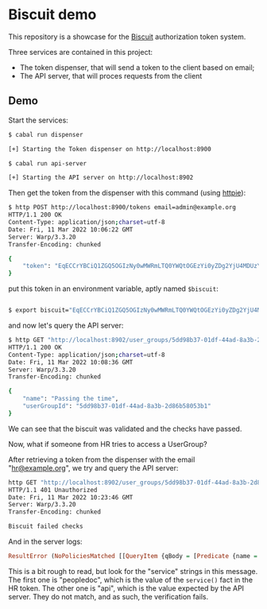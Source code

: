 # Biscuit demo

This repository is a showcase for the [Biscuit](https://biscuitsec.org) authorization token system.

Three services are contained in this project:

* The token dispenser, that will send a token to the client based on email;
* The API server, that will proces requests from the client

## Demo

Start the services:

```bash
$ cabal run dispenser

[+] Starting the Token dispenser on http://localhost:8900

$ cabal run api-server

[+] Starting the API server on http://localhost:8902
```

Then get the token from the dispenser with this command (using [httpie](https://httpie.io)):

```bash
$ http POST http://localhost:8900/tokens email=admin@example.org              
HTTP/1.1 200 OK
Content-Type: application/json;charset=utf-8
Date: Fri, 11 Mar 2022 10:06:22 GMT
Server: Warp/3.3.20
Transfer-Encoding: chunked

{
    "token": "EqECCrYBCiQ1ZGQ5OGIzNy0wMWRmLTQ0YWQtOGEzYi0yZDg2YjU4MDUzYjEKJGFiNTNlN2ViLTdmZjItNDM4ZC1iNGRiLTBjZDEwMTNkOWE2OAoDYXBpCgRyZWFkCgdzZXJ2aWNlCgp1c2VyX2dyb3VwCgd1c2VyX2lkCgV3cml0ZRgCIggKBggNEgIYCCIQCg4IBBICGAoSAhgMEgIYByIQCg4IBBICGA4SAhgMEgIYByIICgYICxICGAkSJAgAEiC-S8ZXcwjZK0AVM3hFHkdWGr1x1WKa57rM76ERm84m0hpAm79G03LibmVHX9UOAW4g12i6XfU3dwmSge4Xn1cNM7z-3d2TkT4C_oBipJE-L_d4CgaUjAb17Qm3pe22L9NmDyIiCiCzUfLfQJGOlrLJ0NOM8eW3EUG7Ul4EhciUFeLes38MuA=="
}
```

put this token in an environment variable, aptly named `$biscuit`:

```bash

$ export biscuit="EqECCrYBCiQ1ZGQ5OGIzNy0wMWRmLTQ0YWQtOGEzYi0yZDg2YjU4MDUzYjEKJGFiNTNlN2ViLTdmZjItNDM4ZC1iNGRiLTBjZDEwMTNkOWE2OAoDYXBpCgRyZWFkCgdzZXJ2aWNlCgp1c2VyX2dyb3VwCgd1c2VyX2lkCgV3cml0ZRgCIggKBggNEgIYCCIQCg4IBBICGAoSAhgMEgIYByIQCg4IBBICGA4SAhgMEgIYByIICgYICxICGAkSJAgAEiC-S8ZXcwjZK0AVM3hFHkdWGr1x1WKa57rM76ERm84m0hpAm79G03LibmVHX9UOAW4g12i6XfU3dwmSge4Xn1cNM7z-3d2TkT4C_oBipJE-L_d4CgaUjAb17Qm3pe22L9NmDyIiCiCzUfLfQJGOlrLJ0NOM8eW3EUG7Ul4EhciUFeLes38MuA=="
```

and now let's query the API server:

```bash
$ http GET "http://localhost:8902/user_groups/5dd98b37-01df-44ad-8a3b-2d86b58053b1" "Authorization:Bearer $biscuit"
HTTP/1.1 200 OK
Content-Type: application/json;charset=utf-8
Date: Fri, 11 Mar 2022 10:08:36 GMT
Server: Warp/3.3.20
Transfer-Encoding: chunked

{
    "name": "Passing the time",
    "userGroupId": "5dd98b37-01df-44ad-8a3b-2d86b58053b1"
}
```

We can see that the biscuit was validated and the checks have passed.

Now, what if someone from HR tries to access a UserGroup?

After retrieving a token from the dispenser with the email "hr@example.org", we try and query the API server:

```bash
http GET "http://localhost:8902/user_groups/5dd98b37-01df-44ad-8a3b-2d86b58053b1" "Authorization:Bearer $hr_biscuit"
HTTP/1.1 401 Unauthorized
Date: Fri, 11 Mar 2022 10:23:46 GMT
Server: Warp/3.3.20
Transfer-Encoding: chunked

Biscuit failed checks
```

And in the server logs:

```haskell
ResultError (NoPoliciesMatched [[QueryItem {qBody = [Predicate {name = "service", terms = [LString "peopledoc"]}], qExpressions = []}],[QueryItem {qBody = [Predicate {name = "service", terms = [LString "api"]}], qExpressions = []}]])
```

This is a bit rough to read, but look for the "service" strings in this message. The first one is "peopledoc", which is the value of the `service()` fact
in the HR token. The other one is "api", which is the value expected by the API server. They do not match, and as such, the verification fails.

